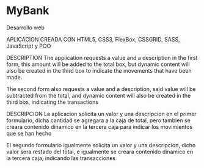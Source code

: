 # MyBank
Desarrollo web

APLICACION CREADA CON HTML5, CSS3, FlexBox, CSSGRID, SASS, JavaScript y POO

DESCRIPTION
The application requests a value and a description in the first form, this amount will be added to the total box, but dynamic content will also be created in the third box to indicate the movements that have been made.

The second form also requests a value and a description, said value will be subtracted from the total, and dynamic content will also be created in the third box, indicating the transactions


DESCRIPCION
La aplicacion solicita un valor y una descripcion en el primer formulario, dicha cantidad se agregara a la caja de total, pero tambien se creara contenido dinamico en la tercera caja para indicar los movimientos que se han hecho

El segundo formulario igualmente solicita un valor y una descripcion, dicho valor sera restado del total, e igualmente se creara contenido dinamico en la tercera caja, indicando las transacciones
